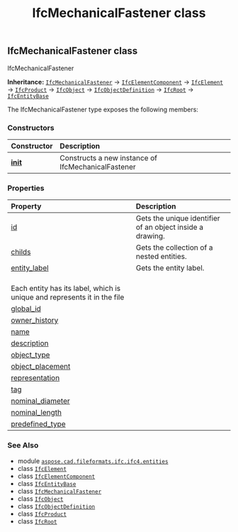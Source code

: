 ﻿---
title: IfcMechanicalFastener class
second_title: Aspose.CAD for Python via .NET API References
description: 
type: docs
weight: 3760
url: /python-net/aspose.cad.fileformats.ifc.ifc4.entities/ifcmechanicalfastener/
is_root: false
---

## IfcMechanicalFastener class

IfcMechanicalFastener



**Inheritance:** [`IfcMechanicalFastener`](/cad/python-net/aspose.cad.fileformats.ifc.ifc4.entities/ifcmechanicalfastener) → 
[`IfcElementComponent`](/cad/python-net/aspose.cad.fileformats.ifc.ifc4.entities/ifcelementcomponent) → 
[`IfcElement`](/cad/python-net/aspose.cad.fileformats.ifc.ifc4.entities/ifcelement) → 
[`IfcProduct`](/cad/python-net/aspose.cad.fileformats.ifc.ifc4.entities/ifcproduct) → 
[`IfcObject`](/cad/python-net/aspose.cad.fileformats.ifc.ifc4.entities/ifcobject) → 
[`IfcObjectDefinition`](/cad/python-net/aspose.cad.fileformats.ifc.ifc4.entities/ifcobjectdefinition) → 
[`IfcRoot`](/cad/python-net/aspose.cad.fileformats.ifc.ifc4.entities/ifcroot) → 
[`IfcEntityBase`](/cad/python-net/aspose.cad.fileformats.ifc/ifcentitybase)



The IfcMechanicalFastener type exposes the following members:

### Constructors
| Constructor | Description |
| :- | :- |
| [__init__](/cad/python-net/aspose.cad.fileformats.ifc.ifc4.entities/ifcmechanicalfastener/__init__/#) | Constructs a new instance of IfcMechanicalFastener |


### Properties
| Property | Description |
| :- | :- |
| [id](/cad/python-net/aspose.cad.fileformats.ifc.ifc4.entities/ifcmechanicalfastener/id) | Gets the unique identifier of an object inside a drawing. |
| [childs](/cad/python-net/aspose.cad.fileformats.ifc.ifc4.entities/ifcmechanicalfastener/childs) | Gets the collection of a nested entities. |
| [entity_label](/cad/python-net/aspose.cad.fileformats.ifc.ifc4.entities/ifcmechanicalfastener/entity_label) | Gets the entity label.<br/>Each entity has its label, which is unique and represents it in the file |
| [global_id](/cad/python-net/aspose.cad.fileformats.ifc.ifc4.entities/ifcmechanicalfastener/global_id) |  |
| [owner_history](/cad/python-net/aspose.cad.fileformats.ifc.ifc4.entities/ifcmechanicalfastener/owner_history) |  |
| [name](/cad/python-net/aspose.cad.fileformats.ifc.ifc4.entities/ifcmechanicalfastener/name) |  |
| [description](/cad/python-net/aspose.cad.fileformats.ifc.ifc4.entities/ifcmechanicalfastener/description) |  |
| [object_type](/cad/python-net/aspose.cad.fileformats.ifc.ifc4.entities/ifcmechanicalfastener/object_type) |  |
| [object_placement](/cad/python-net/aspose.cad.fileformats.ifc.ifc4.entities/ifcmechanicalfastener/object_placement) |  |
| [representation](/cad/python-net/aspose.cad.fileformats.ifc.ifc4.entities/ifcmechanicalfastener/representation) |  |
| [tag](/cad/python-net/aspose.cad.fileformats.ifc.ifc4.entities/ifcmechanicalfastener/tag) |  |
| [nominal_diameter](/cad/python-net/aspose.cad.fileformats.ifc.ifc4.entities/ifcmechanicalfastener/nominal_diameter) |  |
| [nominal_length](/cad/python-net/aspose.cad.fileformats.ifc.ifc4.entities/ifcmechanicalfastener/nominal_length) |  |
| [predefined_type](/cad/python-net/aspose.cad.fileformats.ifc.ifc4.entities/ifcmechanicalfastener/predefined_type) |  |



### See Also
* module [`aspose.cad.fileformats.ifc.ifc4.entities`](..)
* class [`IfcElement`](/cad/python-net/aspose.cad.fileformats.ifc.ifc4.entities/ifcelement)
* class [`IfcElementComponent`](/cad/python-net/aspose.cad.fileformats.ifc.ifc4.entities/ifcelementcomponent)
* class [`IfcEntityBase`](/cad/python-net/aspose.cad.fileformats.ifc/ifcentitybase)
* class [`IfcMechanicalFastener`](/cad/python-net/aspose.cad.fileformats.ifc.ifc4.entities/ifcmechanicalfastener)
* class [`IfcObject`](/cad/python-net/aspose.cad.fileformats.ifc.ifc4.entities/ifcobject)
* class [`IfcObjectDefinition`](/cad/python-net/aspose.cad.fileformats.ifc.ifc4.entities/ifcobjectdefinition)
* class [`IfcProduct`](/cad/python-net/aspose.cad.fileformats.ifc.ifc4.entities/ifcproduct)
* class [`IfcRoot`](/cad/python-net/aspose.cad.fileformats.ifc.ifc4.entities/ifcroot)
